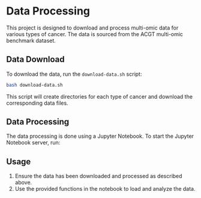 # Data Processing

This project is designed to download and process multi-omic data for various types of cancer. The data is sourced from the ACGT multi-omic benchmark dataset.


## Data Download

To download the data, run the `download-data.sh` script:
```bash
bash download-data.sh
```
This script will create directories for each type of cancer and download the corresponding data files.

## Data Processing

The data processing is done using a Jupyter Notebook. To start the Jupyter Notebook server, run:


## Usage

1. Ensure the data has been downloaded and processed as described above.
2. Use the provided functions in the notebook to load and analyze the data.
